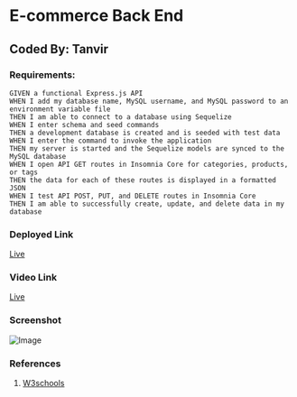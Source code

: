 
# E-commerce Back End

## Coded By: Tanvir

### Requirements:


```
GIVEN a functional Express.js API
WHEN I add my database name, MySQL username, and MySQL password to an environment variable file
THEN I am able to connect to a database using Sequelize
WHEN I enter schema and seed commands
THEN a development database is created and is seeded with test data
WHEN I enter the command to invoke the application
THEN my server is started and the Sequelize models are synced to the MySQL database
WHEN I open API GET routes in Insomnia Core for categories, products, or tags
THEN the data for each of these routes is displayed in a formatted JSON
WHEN I test API POST, PUT, and DELETE routes in Insomnia Core
THEN I am able to successfully create, update, and delete data in my database
```

### Deployed Link
[Live](https://github.com/Tanvirpi/E-commerce-Back-End)

### Video Link
[Live](https://drive.google.com/file/d/1eHXB7ngTQlcEnwimo4mUQo2DOTEzdjqV/view)

### Screenshot

![Image](https://github.com/Tanvirpi/E-commerce-Back-End/blob/main/assets/Screenshot.png)


### References
1. [W3schools](https://www.w3schools.com/)


